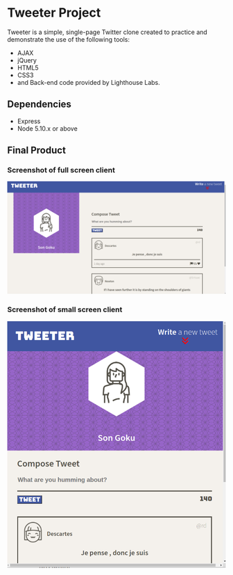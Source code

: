 # Tweeter Project

Tweeter is a simple, single-page Twitter clone created to practice and demonstrate the use of the following tools:
- AJAX
- jQuery
- HTML5
- CSS3
- and Back-end code provided by Lighthouse Labs.

## Dependencies

- Express
- Node 5.10.x or above

## Final Product

### Screenshot of full screen client
![Screenshot of screen](/docs/full-screen.png)


### Screenshot of small screen client
![Screenshot of short screen](/docs/small-screen.png)
